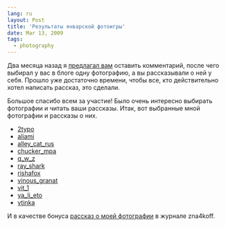 ```yaml
---
lang: ru
layout: Post
title: 'Результаты январской фотоигры'
date: Mar 13, 2009
tags:
  - photography
---
```


Два месяца назад я [предлагал вам](http://birdwatcher.ru/blog/2857/ "Фотоигра") оставить комментарий, после чего выбирал у вас в блоге одну фотографию, а вы рассказывали о ней у себя. Прошло уже достаточно времени, чтобы все, кто действительно хотел написать рассказ, это сделали.

Большое спасибо всем за участие! Было очень интересно выбирать фотографии и читать ваши рассказы. Итак, вот выбранные мной фотографии и рассказы о них.

- [2typo](http://2typo.livejournal.com/86642.html)
- [aliami](http://aliami.livejournal.com/160632.html)
- [alley_cat_rus](http://alley-cat-rus.livejournal.com/25831.html)
- [chucker_mpa](http://chucker-mpa.livejournal.com/40889.html)
- [q_w_z](http://q-w-z.livejournal.com/1138386.html)
- [ray_shark](http://ray-shark.livejournal.com/109740.html)
- [rishafox](http://rishafox.livejournal.com/63712.html)
- [vinous_granat](http://vinous-granat.livejournal.com/25882.htm)
- [vit_1](http://vit-1.livejournal.com/110363.html)
- [ya_li_eto](http://ya-li-eto.livejournal.com/42692.html)
- [ytinka](http://ytinka.livejournal.com/38238.html)

И в качестве бонуса [рассказ о моей фотографии](http://zna4koff.livejournal.com/118994.html "Рассказ о фотографии с воробьём") в журнале zna4koff.
